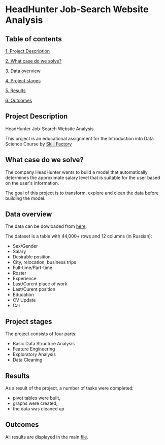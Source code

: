# HeadHunter Job-Search Website Analysis #

## Table of contents 

[1. Project Description](https://github.com/Mike-Kulikov/sf_data_science/tree/main/Project%202.%20HeadHunter%20Salary%20Prediction#project-description)

[2. What case do we solve?](https://github.com/Mike-Kulikov/sf_data_science/tree/main/Project%202.%20HeadHunter%20Salary%20Prediction#what-case-do-we-solve)

[3. Data overview](https://github.com/Mike-Kulikov/sf_data_science/tree/main/Project%202.%20HeadHunter%20Salary%20Prediction#data-overview)

[4. Project stages](https://github.com/Mike-Kulikov/sf_data_science/tree/main/Project%202.%20HeadHunter%20Salary%20Prediction#project-stages)

[5. Results](https://github.com/Mike-Kulikov/sf_data_science/tree/main/Project%202.%20HeadHunter%20Salary%20Prediction#results)

[6. Outcomes](https://github.com/Mike-Kulikov/sf_data_science/tree/main/Project%202.%20HeadHunter%20Salary%20Prediction#outcomes)


## Project Description

HeadHunter Job-Search Website Analysis

This project is an educational assignment for the Introduction into Data Science Course by [Skill Factory](https://skillfactory.ru/)

## What case do we solve?

The company HeadHunter wants to build a model that automatically determines the approximate salary level that is suitable for the user based on the user's information.

The goal of this project is to transform, explore and clean the data before building the model.

## Data overview

The data can be dowloaded from [here](https://drive.google.com/file/d/1Kb78mAWYKcYlellTGhIjPI-bCcKbGuTn/view?usp=sharing).

The dataset is a table with 44,000+ rows and 12 columns (in Russian):
- Sex/Gender
- Salary
- Desirable position
- City, relocation, business trips
- Full-time/Part-time
- Roster
- Experience
- Last/Curent place of work
- Last/Curent position
- Education
- CV Update
- Car

## Project stages

The project consists of four parts:

- Basic Data Structure Analysis
- Feature Engineering
- Exploratory Analysis
- Data Cleaning

## Results

As a result of the project, a number of tasks were completed:
- pivot tables were built,
- graphs were created,
- the data was cleaned up

## Outcomes

All results are displayed in the main [file](https://github.com/Mike-Kulikov/sf_data_science/blob/main/Project%202.%20HeadHunter%20Salary%20Prediction/HeadHunter_Project_1(Mike_Kulikov).ipynb).
